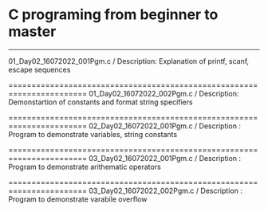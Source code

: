 # C programing from beginner to master
----------------------------------------------------------------------


01_Day02_16072022_001Pgm.c / Description: Explanation of printf, scanf, escape sequences

=======================================================================
01_Day02_16072022_002Pgm.c / Description: Demonstartion of constants and format string specifiers

=======================================================================
02_Day02_16072022_001Pgm.c / Description : Program to demonstrate variables, string constants

=======================================================================
03_Day02_16072022_001Pgm.c / Description : Program to demonstrate arithematic operators

=======================================================================
03_Day02_16072022_002Pgm.c / Description : Program to demonstrate varabile overflow

